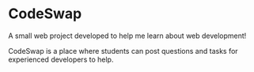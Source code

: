 # CodeSwap

A small web project developed to help me learn about web development!

CodeSwap is a place where students can post questions and tasks for experienced developers to help.  
